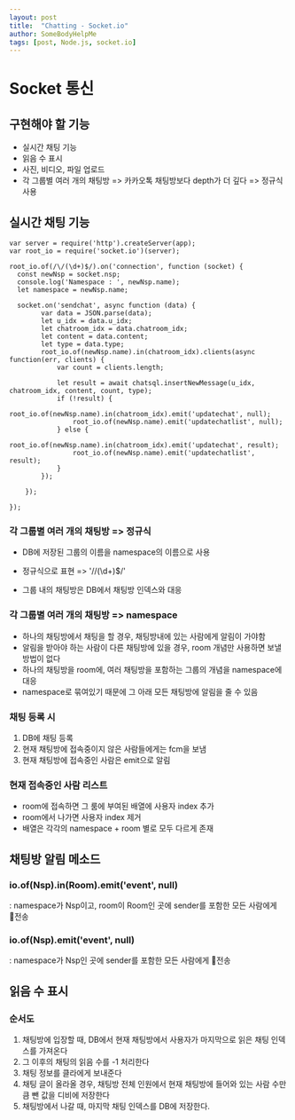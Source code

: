 ```yaml
---
layout: post
title:  "Chatting - Socket.io"
author: SomeBodyHelpMe
tags: [post, Node.js, socket.io]
---
```

# Socket 통신

## 구현해야 할 기능

* 실시간 채팅 기능
* 읽음 수 표시
* 사진, 비디오, 파일 업로드
* 각 그룹별 여러 개의 채팅방 => 카카오톡 채팅방보다 depth가 더 깊다 => 정규식 사용



## 실시간 채팅 기능

```
var server = require('http').createServer(app);
var root_io = require('socket.io')(server);

root_io.of(/\/(\d+)$/).on('connection', function (socket) {
  const newNsp = socket.nsp;
  console.log('Namespace : ', newNsp.name);
  let namespace = newNsp.name;
  
  socket.on('sendchat', async function (data) {
		var data = JSON.parse(data);
		let u_idx = data.u_idx;
		let chatroom_idx = data.chatroom_idx;
		let content = data.content;
		let type = data.type;
		root_io.of(newNsp.name).in(chatroom_idx).clients(async function(err, clients) {
			var count = clients.length;
			
			let result = await chatsql.insertNewMessage(u_idx, chatroom_idx, content, count, type);
			if (!result) {
				root_io.of(newNsp.name).in(chatroom_idx).emit('updatechat', null);
				root_io.of(newNsp.name).emit('updatechatlist', null);
			} else {
				root_io.of(newNsp.name).in(chatroom_idx).emit('updatechat', result);
				root_io.of(newNsp.name).emit('updatechatlist', result);
			}
		});
		
	});
  
});
```

### 각 그룹별 여러 개의 채팅방 => 정규식

* DB에 저장된 그룹의 이름을 namespace의 이름으로 사용

* 정규식으로 표현 => '/\/(\d+)$/' 

* 그룹 내의 채팅방은 DB에서 채팅방 인덱스와 대응



### 각 그룹별 여러 개의 채팅방 => namespace

* 하나의 채팅방에서 채팅을 할 경우, 채팅방내에 있는 사람에게 알림이 가야함
* 알림을 받아야 하는 사람이 다른 채팅방에 있을 경우, room 개념만 사용하면 보낼 방법이 없다
* 하나의 채팅방을 room에, 여러 채팅방을 포함하는 그룹의 개념을 namespace에 대응
* namespace로 묶여있기 때문에 그 아래 모든 채팅방에 알림을 줄 수 있음



### 채팅 등록 시

1. DB에 채팅 등록
2. 현재 채팅방에 접속중이지 않은 사람들에게는 fcm을 보냄
3. 현재 채팅방에 접속중인 사람은 emit으로 알림



### 현재 접속중인 사람 리스트

* room에 접속하면 그 룸에 부여된 배열에 사용자 index 추가
* room에서 나가면 사용자 index 제거
* 배열은 각각의 namespace + room 별로 모두 다르게 존재

## 채팅방 알림 메소드

### io.of(Nsp).in(Room).emit('event', null)

: namespace가 Nsp이고, room이 Room인 곳에 sender를 포함한 모든 사람에게 전송

### io.of(Nsp).emit('event', null)

: namespace가 Nsp인 곳에 sender를 포함한 모든 사람에게 전송



## 읽음 수 표시

### 순서도

1. 채팅방에 입장할 때, DB에서 현재 채팅방에서 사용자가 마지막으로 읽은 채팅 인덱스를 가져온다
2. 그 이후의 채팅의 읽음 수를 -1 처리한다
3. 채팅 정보를 클라에게 보내준다
4. 채팅 글이 올라올 경우, 채팅방 전체 인원에서 현재 채팅방에 들어와 있는 사람 수만큼 뺀 값을 디비에 저장한다
5. 채팅방에서 나갈 때, 마지막 채팅 인덱스를 DB에 저장한다.







